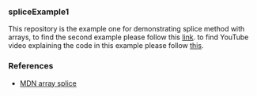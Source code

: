 ### spliceExample1
This repository is the example one for demonstrating splice method with arrays, to find the second example please follow this [link](https://github.com/Nechir-89/spliceExample2). to find YouTube video explaining the code in this example please follow [this]().

### References

- [MDN array splice](https://developer.mozilla.org/en-US/docs/Web/JavaScript/Reference/Global_Objects/Array/splice)
